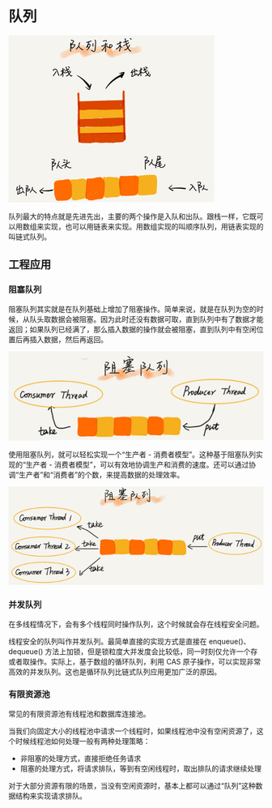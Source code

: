 # 队列

![](./img/queue.png)

队列最大的特点就是先进先出，主要的两个操作是入队和出队。跟栈一样，它既可以用数组来实现，也可以用链表来实现。用数组实现的叫顺序队列，用链表实现的叫链式队列。

## 工程应用

### 阻塞队列

阻塞队列其实就是在队列基础上增加了阻塞操作。简单来说，就是在队列为空的时候，从队头取数据会被阻塞。因为此时还没有数据可取，直到队列中有了数据才能返回；如果队列已经满了，那么插入数据的操作就会被阻塞，直到队列中有空闲位置后再插入数据，然后再返回。

![](./img/blocking_queue.png)

使用阻塞队列，就可以轻松实现一个“生产者 - 消费者模型”。这种基于阻塞队列实现的“生产者 - 消费者模型”，可以有效地协调生产和消费的速度。还可以通过协调“生产者”和“消费者”的个数，来提高数据的处理效率。

![](./img/multi_blocking_queue.png)

###  并发队列

在多线程情况下，会有多个线程同时操作队列，这个时候就会存在线程安全问题。

线程安全的队列叫作并发队列。最简单直接的实现方式是直接在 enqueue()、dequeue() 方法上加锁，但是锁粒度大并发度会比较低，同一时刻仅允许一个存或者取操作。实际上，基于数组的循环队列，利用 CAS 原子操作，可以实现非常高效的并发队列。这也是循环队列比链式队列应用更加广泛的原因。

###  有限资源池

常见的有限资源池有线程池和数据库连接池。

当我们向固定大小的线程池中请求一个线程时，如果线程池中没有空闲资源了，这个时候线程池如何处理一般有两种处理策略：

- 非阻塞的处理方式，直接拒绝任务请求
- 阻塞的处理方式，将请求排队，等到有空闲线程时，取出排队的请求继续处理

对于大部分资源有限的场景，当没有空闲资源时，基本上都可以通过“队列”这种数据结构来实现请求排队。









